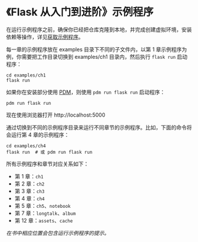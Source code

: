 # 《Flask 从入门到进阶》示例程序

在运行示例程序之前，确保你已经把仓库克隆到本地，并完成创建虚拟环境，安装依赖等操作，详见[获取示例程序](https://docs.helloflask.com/installation)。

每一章的示例程序放在 examples 目录下不同的子文件内，以第 1 章示例程序为例，你需要把工作目录切换到 examples/ch1 目录内，然后执行 `flask run` 启动程序：

```
cd examples/ch1
flask run
```

如果你在安装部分使用 [PDM](https://pdm-project.org/latest/#installation)，则使用 `pdm run flask run` 启动程序：

```
pdm run flask run
```

现在使用浏览器打开 http://localhost:5000

通过切换到不同的示例程序目录来运行不同章节的示例程序。比如，下面的命令将会运行第 4 章的示例程序：

```
cd examples/ch4
flask run  # 或 pdm run flask run
```

所有示例程序和章节对应关系如下：

- 第 1 章：`ch1`
- 第 2 章：`ch2`
- 第 3 章：`ch3`
- 第 4 章：`ch4`
- 第 5 章：`ch5`、`notebook`
- 第 7 章：`longtalk`、`album`
- 第 12 章：`assets`、`cache`

*在书中相应位置会包含运行示例程序的提示。*
